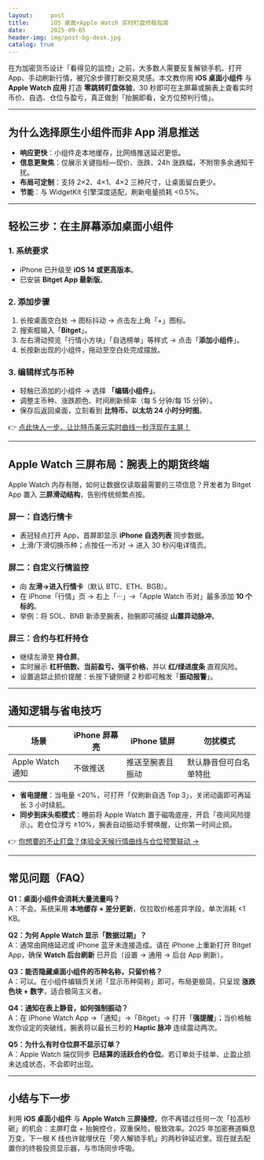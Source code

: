 ```yaml
---
layout:     post
title:      iOS 桌面+Apple Watch 实时盯盘终极指南
date:       2025-09-05
header-img: img/post-bg-desk.jpg
catalog: true
---
```


在为加密货币设计「看得见的监控」之前，大多数人需要反复解锁手机、打开 App、手动刷新行情，被冗余步骤打断交易灵感。本文教你用 **iOS 桌面小组件** 与 **Apple Watch 应用** 打造 **零跳转盯盘体验**，30 秒即可在主屏幕或腕表上查看实时币价、自选、仓位与盈亏，真正做到「抬腕即看，全方位预判行情」。

---

## 为什么选择原生小组件而非 App 消息推送

- **响应更快**：小组件走本地缓存，比网络推送延迟更低。  
- **信息更聚焦**：仅展示关键指标—现价、涨跌、24h 涨跌幅，不附带多余通知干扰。  
- **布局可定制**：支持 2×2、4×1、4×2 三种尺寸，让桌面留白更少。  
- **节能**：与 WidgetKit 引擎深度适配，刷新电量损耗 <0.5%。  

---

## 轻松三步：在主屏幕添加桌面小组件

### 1\. 系统要求  
- iPhone 已升级至 **iOS 14 或更高版本**。  
- 已安装 **Bitget App 最新版**。  

### 2\. 添加步骤  
1. 长按桌面空白处 → 图标抖动 → 点击左上角「+」图标。  
2. 搜索框输入「**Bitget**」。  
3. 左右滑动预览「行情小方块」「自选榜单」等样式 → 点击「**添加小组件**」。  
4. 长按新出现的小组件，拖动至空白处完成摆放。  

### 3\. 编辑样式与币种  
- 轻触已添加的小组件 → 选择 **「编辑小组件」**。  
- 调整主币种、涨跌颜色、时间刷新频率（每 5 分钟/每 15 分钟）。  
- 保存后返回桌面，立刻看到 **比特币、以太坊 24 小时分时图**。

👉 [点此快人一步，让比特币美元实时曲线一秒浮现在主屏！](https://okxdog.com/)

---

## Apple Watch 三屏布局：腕表上的期货终端

Apple Watch 内存有限，如何让数据仅读取最需要的三项信息？开发者为 Bitget App 置入 **三屏滑动结构**，告别传统频繁点按。

### 屏一：自选行情卡  
- 表冠轻点打开 App，首屏即显示 **iPhone 自选列表** 同步数据。  
- 上滑/下滑切换币种；点按任一币对 → 进入 30 秒闪电详情页。  

### 屏二：自定义行情监控  
- 向 **左滑→进入行情卡**（默认 BTC、ETH、BGB）。  
- 在 iPhone「行情」页 → 右上「···」→「Apple Watch 币对」最多添加 **10 个标的**。  
- 举例：将 SOL、BNB 新添至腕表，抬腕即可捕捉 **山寨异动脉冲**。  

### 屏三：合约与杠杆持仓  
- 继续左滑至 **持仓屏**。  
- 实时展示 **杠杆倍数、当前盈亏、强平价格**，并以 **红/绿进度条** 直观风险。  
- 设置追踪止损价提醒：长按下键侧键 2 秒即可触发「**振动报警**」。  

---

## 通知逻辑与省电技巧

| 场景 | iPhone 屏幕亮 | iPhone 锁屏 | 勿扰模式 |
| --- | --- | --- | --- |
| Apple Watch 通知 | 不做推送 | 推送至腕表且振动 | 默认静音但可白名单特批 |

- **省电提醒**：当电量 <20%，可打开「仅刷新自选 Top 3」，关闭动画即可再延长 3 小时续航。  
- **同步到床头柜模式**：睡前将 Apple Watch 置于磁吸底座，开启「夜间风险提示」。若仓位浮亏 ≥10%，腕表自动振动手臂唤醒，让你第一时间止损。  

👉 [你想要的不止盯盘？体验全天候行情曲线与仓位预警联动 →](https://okxdog.com/)

---

## 常见问题（FAQ）

**Q1：桌面小组件会消耗大量流量吗？**  
A：不会。系统采用 **本地缓存 + 差分更新**，仅拉取价格差异字段，单次消耗 <1 KB。

**Q2：为何 Apple Watch 显示「数据过期」？**  
A：通常由网络延迟或 iPhone 蓝牙未连接造成。请在 iPhone 上重新打开 Bitget App，确保 **Watch 后台刷新** 已开启（设置 → 通用 → 后台 App 刷新）。

**Q3：能否隐藏桌面小组件的币种名称，只留价格？**  
A：可以。在小组件编辑页关闭「显示币种简称」即可，布局更极简，只呈现 **涨跌色块 + 数字**，适合极简主义者。

**Q4：通知在表上静音，如何强制振动？**  
A：在 iPhone Watch App →「通知」→「Bitget」→ 打开「**强提醒**」；当价格触发你设定的突破线，腕表将以最长三秒的 **Haptic 脉冲** 连续震动两次。

**Q5：为什么有时仓位屏不显示订单？**  
A：Apple Watch 端仅同步 **已结算的活跃合约仓位**。若订单处于挂单、止盈止损未达成状态，不会即时出现。

---

## 小结与下一步

利用 **iOS 桌面小组件** 与 **Apple Watch 三屏操控**，你不再错过任何一次「拉高秒砸」的机会：主屏盯盘 + 抬腕控仓，双重保险，极致效率。2025 年加密赛道瞬息万变，下一根 K 线也许就埋伏在「旁人解锁手机」的两秒钟延迟里。现在就去配置你的终极投资显示器，与市场同步呼吸。